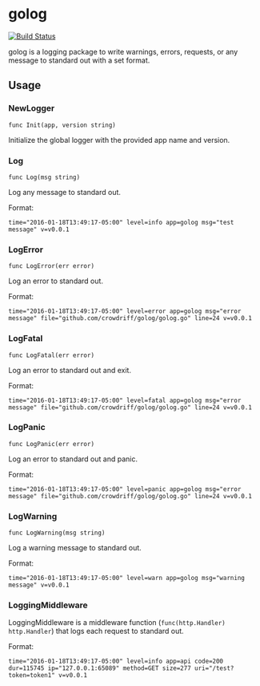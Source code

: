 # golog

[![Build Status](https://travis-ci.org/crowdriff/golog.svg?branch=master)](https://travis-ci.org/crowdriff/golog)

golog is a logging package to write warnings, errors, requests, or any message to standard out with a set format.

## Usage

### NewLogger

`func Init(app, version string)`

Initialize the global logger with the provided app name and version.

### Log

`func Log(msg string)`

Log any message to standard out.

Format:
```
time="2016-01-18T13:49:17-05:00" level=info app=golog msg="test message" v=v0.0.1
```

### LogError

`func LogError(err error)`

Log an error to standard out.

Format:
```
time="2016-01-18T13:49:17-05:00" level=error app=golog msg="error message" file="github.com/crowdriff/golog/golog.go" line=24 v=v0.0.1
```

### LogFatal

`func LogFatal(err error)`

Log an error to standard out and exit.

Format:
```
time="2016-01-18T13:49:17-05:00" level=fatal app=golog msg="error message" file="github.com/crowdriff/golog/golog.go" line=24 v=v0.0.1
```

### LogPanic

`func LogPanic(err error)`

Log an error to standard out and panic.

Format:
```
time="2016-01-18T13:49:17-05:00" level=panic app=golog msg="error message" file="github.com/crowdriff/golog/golog.go" line=24 v=v0.0.1
```

### LogWarning

`func LogWarning(msg string)`

Log a warning message to standard out.

Format:
```
time="2016-01-18T13:49:17-05:00" level=warn app=golog msg="warning message" v=v0.0.1
```

### LoggingMiddleware

LoggingMiddleware is a middleware function (`func(http.Handler) http.Handler`) that logs each request to standard out.

Format:
```
time="2016-01-18T13:49:17-05:00" level=info app=api code=200 dur=115745 ip="127.0.0.1:65089" method=GET size=277 uri="/test?token=token1" v=v0.0.1
```
